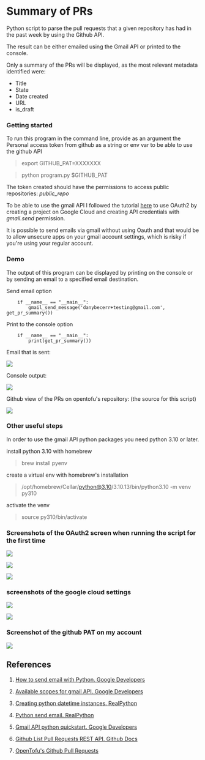 # Summary of PRs

Python script to parse the pull requests that a given repository has had in the past week by using the Github API.

The result can be either emailed using the Gmail API or printed to the console.

Only a summary of the PRs will be displayed, as the most relevant metadata identified were:

- Title
- State
- Date created
- URL
- is_draft


### Getting started

To run this program in the command line, provide as an argument the Personal access token from github as a string or env var to be able to use the github API

> export GITHUB_PAT=XXXXXXX

> python program.py $GITHUB_PAT

The token created should have the permissions to access public repositories: *public_repo* 

To be able to use the gmail API I followed the tutorial [here](https://developers.google.com/gmail/api/quickstart/python?hl=en) to use OAuth2 by creating a project on Google Cloud and creating API credentials with *gmail.send* permission.

It is possible to send emails via gmail without using Oauth and that would be to allow unsecure apps on your gmail account settings, which is risky if you're using your regular account.


### Demo

The output of this program can be displayed by printing on the console or by sending an email to a specified email destination.

Send email option

        if __name__ == "__main__":
            gmail_send_message('danybecerr+testing@gmail.com', get_pr_summary())

Print to the console option

        if __name__ == "__main__":
            print(get_pr_summary())

Email that is sent:

![](img/email_demo.jpg)

Console output:

![](img/console_output.jpg)

Github view of the PRs on opentofu's repository: (the source for this script)

![](img/github_prs.png)
        

### Other useful steps

In order to use the gmail API python packages you need python 3.10 or later.

install python 3.10 with homebrew 
> brew install pyenv

create a virtual env with homebrew's installation
> /opt/homebrew/Cellar/python@3.10/3.10.13/bin/python3.10 -m venv py310

activate the venv
> source py310/bin/activate

### Screenshots of the OAuth2 screen when running the script for the first time

![](img/oauth_1.jpg)

![](img/oauth_2.jpg)

![](img/oauth_3.jpg)


### screenshots of the google cloud settings

![](img/google_cloud.jpg)

![](img/gmail_api_gcloud.png)


### Screenshot of the github PAT on my account

![](img/github_pat.png)

## References

1. [How to send email with Python. Google Developers](https://developers.google.com/gmail/api/guides/sending?hl=es-419#python)

2. [Available scopes for gmail API. Google Developers](https://developers.google.com/gmail/api/auth/scopes?hl=es-419)

3. [Creating python datetime instances. RealPython](https://realpython.com/python-datetime/#creating-python-datetime-instances)

4. [Python send email. RealPython](https://realpython.com/python-send-email/)

5. [Gmail API python quickstart. Google Developers](https://developers.google.com/gmail/api/quickstart/python?hl=en)

6. [Github List Pull Requests REST API. Github Docs](https://docs.github.com/en/rest/pulls/pulls?apiVersion=2022-11-28#list-pull-requests)

7. [OpenTofu's Github Pull Requests](https://github.com/opentofu/opentofu/pulls)

